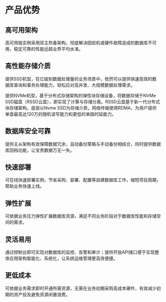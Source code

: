 # 产品优势



## 高可用架构

高可用版实例采用双主热备架构，彻底解决因宕机或硬件故障造成的数据库不可用，稳定可靠的性能远超业界平均水准。

## 高性能存储介质

提供SSD机型，在亿级别数据处理量的业务场景中，依然可以提供快速高效的数据库查询和事务处理能力，轻松应对高并发、大规模数据处理需求。

提供NVMe机型，基于分布式存储架构的弹性块存储设备，将数据存储于NVMe SSD磁盘（RSSD云盘），即实现了计算与存储分离。RSSD云盘基于新一代分布式块存储架构，底层以Nvme SSD为存储介质，网络传输使用RDMA，为用户提供单盘最高达120万的随机读写能力和更低的单路时延能力。

## 数据库安全可靠

提供主从架构有效保障数据冗余，自动备份策略与手动备份相结合，同时提供数据库回档功能，让宝贵数据万无一失。

## 快速部署

可在线快速部署实例，节省采购、部署、配置等自建数据库工作，缩短项目周期，帮助业务快速上线。

## 弹性扩展

可依据业务压力弹性扩展数据库资源，满足不同业务阶段对于数据库性能和存储空间的需求。

## 灵活易用

通过控制台即可实现对数据库的监控、告警和审计；提供开放API接口便于实现整体应用架构智能化、系统化，让系统运维管理更高效便捷。

## 更低成本

可依据业务需求即时开通所需资源，无需在业务初期采购高成本硬件，有效减少初期的资产投及避免资源闲置浪费。
